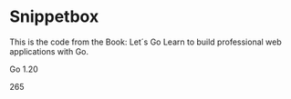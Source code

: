 # Snippetbox

This is the code from the Book: Let´s Go Learn to build professional web applications with Go.

Go 1.20 

265